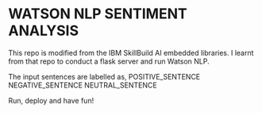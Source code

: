 # WATSON NLP SENTIMENT ANALYSIS
This repo is modified from the IBM SkillBuild AI embedded libraries.
I learnt from that repo to conduct a flask server and run Watson NLP.

The input sentences are labelled as,
POSITIVE_SENTENCE
NEGATIVE_SENTENCE
NEUTRAL_SENTENCE

Run, deploy and have fun!
